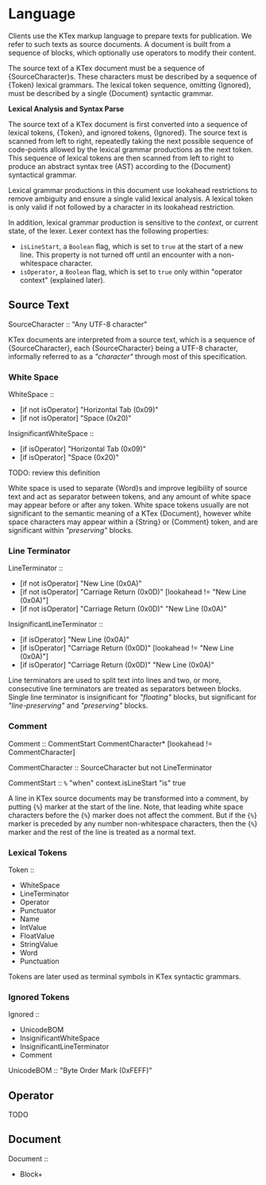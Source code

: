 # Language

Clients use the KTex markup language to prepare texts for publication. We refer
to such texts as source documents. A document is built from a sequence of
blocks, which optionally use operators to modify their content.

The source text of a KTex document must be a sequence of {SourceCharacter}s.
These characters must be described by a sequence of {Token} lexical grammars.
The lexical token sequence, omitting {Ignored}, must be described by a single
{Document} syntactic grammar.

**Lexical Analysis and Syntax Parse**

The source text of a KTex document is first converted into a sequence of lexical
tokens, {Token}, and ignored tokens, {Ignored}. The source text is scanned from
left to right, repeatedly taking the next possible sequence of code-points
allowed by the lexical grammar productions as the next token. This sequence of
lexical tokens are then scanned from left to right to produce an abstract syntax
tree (AST) according to the {Document} syntactical grammar.

Lexical grammar productions in this document use lookahead restrictions to
remove ambiguity and ensure a single valid lexical analysis. A lexical token is
only valid if not followed by a character in its lookahead restriction.

In addition, lexical grammar production is sensitive to the _context_, or
current state, of the lexer. Lexer context has the following properties:

- `isLineStart`, a `Boolean` flag, which is set to `true` at the start of a new
  line. This property is not turned off until an encounter with a non-whitespace
  character.
- `isOperator`, a `Boolean` flag, which is set to `true` only within "operator
  context" (explained later).

## Source Text

SourceCharacter :: "Any UTF-8 character"

KTex documents are interpreted from a source text, which is a sequence of
{SourceCharacter}, each {SourceCharacter} being a UTF-8 character, informally
referred to as a _"character"_ through most of this specification.

### White Space

WhiteSpace ::

- [if not isOperator] "Horizontal Tab (0x09)"
- [if not isOperator] "Space (0x20)"

InsignificantWhiteSpace ::

- [if isOperator] "Horizontal Tab (0x09)"
- [if isOperator] "Space (0x20)"

TODO: review this definition

White space is used to separate {Word}s and improve legibility of source text
and act as separator between tokens, and any amount of white space may appear
before or after any token. White space tokens usually are not significant to the
semantic meaning of a KTex {Document}, however white space characters may appear
within a {String} or {Comment} token, and are significant within _"preserving"_
blocks.

### Line Terminator

LineTerminator ::

- [if not isOperator] "New Line (0x0A)"
- [if not isOperator] "Carriage Return (0x0D)" [lookahead != "New Line (0x0A)"]
- [if not isOperator] "Carriage Return (0x0D)" "New Line (0x0A)"

InsignificantLineTerminator ::

- [if isOperator] "New Line (0x0A)"
- [if isOperator] "Carriage Return (0x0D)" [lookahead != "New Line (0x0A)"]
- [if isOperator] "Carriage Return (0x0D)" "New Line (0x0A)"

Line terminators are used to split text into lines and two, or more, consecutive
line terminators are treated as separators between blocks. Single line
terminator is insignificant for _"floating"_ blocks, but significant for
_"line-preserving"_ and _"preserving"_ blocks.

### Comment

Comment :: CommentStart CommentCharacter\* [lookahead != CommentCharacter]

CommentCharacter :: SourceCharacter but not LineTerminator

CommentStart :: `%` "when" context.isLineStart "is" true

A line in KTex source documents may be transformed into a comment, by putting
{`%`} marker at the start of the line. Note, that leading white space characters
before the {`%`} marker does not affect the comment. But if the {`%`} marker is
preceded by any number non-whitespace characters, then the {`%`} marker and the
rest of the line is treated as a normal text.

### Lexical Tokens

Token ::

- WhiteSpace
- LineTerminator
- Operator
- Punctuator
- Name
- IntValue
- FloatValue
- StringValue
- Word
- Punctuation

Tokens are later used as terminal symbols in KTex syntactic grammars.

### Ignored Tokens

Ignored ::

- UnicodeBOM
- InsignificantWhiteSpace
- InsignificantLineTerminator
- Comment

UnicodeBOM :: "Byte Order Mark (0xFEFF)"

## Operator

TODO

## Document

Document ::

- Block+
